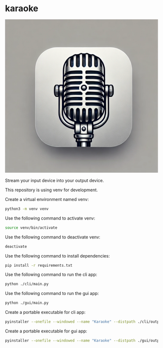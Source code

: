 # karaoke

![Logo Karaoke](./static/logo.webp)

Stream your input device into your output device.

This repository is using venv for development.

Create a virtual environment named venv:

```bash
python3 -m venv venv
```

Use the following command to activate venv:

```bash
source venv/bin/activate
```

Use the following command to deactivate venv:

```bash
deactivate
```

Use the following command to install dependencies:

```bash
pip install -r requirements.txt
```

Use the following command to run the cli app:

```bash
python ./cli/main.py
```

Use the following command to run the gui app:

```bash
python ./gui/main.py
```

Create a portable executable for cli app:

```bash
pyinstaller --onefile --windowed --name "Karaoke" --distpath ./cli/output/dist --workpath ./cli/output/build --specpath ./cli/output --icon "icon.icns" --noconfirm ./cli/main.py
```

Create a portable executable for gui app:

```bash
pyinstaller --onefile --windowed --name "Karaoke" --distpath ./gui/output/dist --workpath ./gui/output/build --specpath ./gui/output --icon "icon.icns" --noconfirm ./gui/main.py
```

